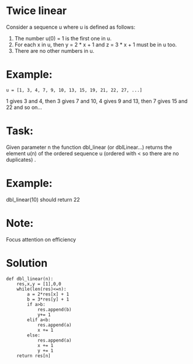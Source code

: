 # Twice linear
Consider a sequence u where u is defined as follows:

1. The number u(0) = 1 is the first one in u.
2. For each x in u, then y = 2 * x + 1 and z = 3 * x + 1 must be in u too.
3. There are no other numbers in u.
# Example:
```
u = [1, 3, 4, 7, 9, 10, 13, 15, 19, 21, 22, 27, ...]
```
1 gives 3 and 4, then 3 gives 7 and 10, 4 gives 9 and 13, then 7 gives 15 and 22 and so on...

# Task:
Given parameter n the function dbl_linear (or dblLinear...) returns the element u(n) of the ordered sequence u (ordered with < so there are no duplicates) .

# Example:
dbl_linear(10) should return 22

# Note:
Focus attention on efficiency

# Solution
```
def dbl_linear(n):
    res,x,y = [1],0,0    
    while(len(res)<=n): 
        a = 2*res[x] + 1 
        b = 3*res[y] + 1 
        if a>b: 
            res.append(b)
            y+= 1 
        elif a<b: 
            res.append(a)
            x += 1 
        else: 
            res.append(a)
            x += 1 
            y += 1     
    return res[n]
```